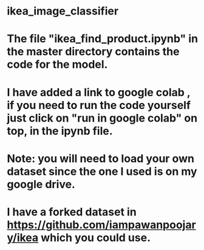 # ikea_image_classifier

# The file "ikea_find_product.ipynb" in the master directory contains the code for the model.
# I have added a link to google colab , if you need to run the code yourself just click on "run in google colab" on top, in the ipynb file.
# Note: you will need to load your own dataset since the one I used is on my google drive.
# I have a forked dataset in https://github.com/iampawanpoojary/ikea which you could use.
